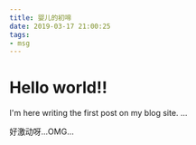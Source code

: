```yaml
---
title: 婴儿的初啼
date: 2019-03-17 21:00:25
tags:
- msg
---
```


# Hello world!!

I'm here writing the first post on my blog site.
...

好激动呀...OMG...                


